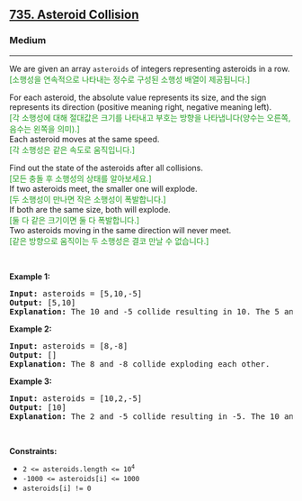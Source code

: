 <h2><a href="https://leetcode.com/problems/asteroid-collision/">735. Asteroid Collision</a></h2><h3>Medium</h3><hr><div><p>We are given an array <code>asteroids</code> of integers representing asteroids in a row.<inliner class="im-inliner-dst-text" style="color: #239E23;"><br class="im-inliner-br-top" style="display:block;"> [소행성을 연속적으로 나타내는 정수로 구성된 소행성 배열이 제공됩니다.] <br class="im-inliner-br-bottom" style="display:none;"></inliner></p>

<p>For each asteroid, the absolute value represents its size, and the sign represents its direction (positive meaning right, negative meaning left).<inliner class="im-inliner-dst-text" style="color: #239E23;"><br class="im-inliner-br-top" style="display:block;"> [각 소행성에 대해 절대값은 크기를 나타내고 부호는 방향을 나타냅니다(양수는 오른쪽, 음수는 왼쪽을 의미).] <br class="im-inliner-br-bottom" style="display:block;"></inliner> Each asteroid moves at the same speed.<inliner class="im-inliner-dst-text" style="color: #239E23;"><br class="im-inliner-br-top" style="display:block;"> [각 소행성은 같은 속도로 움직입니다.] <br class="im-inliner-br-bottom" style="display:none;"></inliner></p>

<p>Find out the state of the asteroids after all collisions.<inliner class="im-inliner-dst-text" style="color: #239E23;"><br class="im-inliner-br-top" style="display:block;"> [모든 충돌 후 소행성의 상태를 알아보세요.] <br class="im-inliner-br-bottom" style="display:block;"></inliner> If two asteroids meet, the smaller one will explode.<inliner class="im-inliner-dst-text" style="color: #239E23;"><br class="im-inliner-br-top" style="display:block;"> [두 소행성이 만나면 작은 소행성이 폭발합니다.] <br class="im-inliner-br-bottom" style="display:block;"></inliner> If both are the same size, both will explode.<inliner class="im-inliner-dst-text" style="color: #239E23;"><br class="im-inliner-br-top" style="display:block;"> [둘 다 같은 크기이면 둘 다 폭발합니다.] <br class="im-inliner-br-bottom" style="display:block;"></inliner> Two asteroids moving in the same direction will never meet.<inliner class="im-inliner-dst-text" style="color: #239E23;"><br class="im-inliner-br-top" style="display:block;"> [같은 방향으로 움직이는 두 소행성은 결코 만날 수 없습니다.] <br class="im-inliner-br-bottom" style="display:none;"></inliner></p>

<p>&nbsp;</p>
<p><strong class="example">Example 1:</strong></p>

<pre><strong>Input:</strong> asteroids = [5,10,-5]
<strong>Output:</strong> [5,10]
<strong>Explanation:</strong> The 10 and -5 collide resulting in 10. The 5 and 10 never collide.
</pre>

<p><strong class="example">Example 2:</strong></p>

<pre><strong>Input:</strong> asteroids = [8,-8]
<strong>Output:</strong> []
<strong>Explanation:</strong> The 8 and -8 collide exploding each other.
</pre>

<p><strong class="example">Example 3:</strong></p>

<pre><strong>Input:</strong> asteroids = [10,2,-5]
<strong>Output:</strong> [10]
<strong>Explanation:</strong> The 2 and -5 collide resulting in -5. The 10 and -5 collide resulting in 10.
</pre>

<p>&nbsp;</p>
<p><strong>Constraints:</strong></p>

<ul>
	<li><code>2 &lt;= asteroids.length &lt;= 10<sup>4</sup></code></li>
	<li><code>-1000 &lt;= asteroids[i] &lt;= 1000</code></li>
	<li><code>asteroids[i] != 0</code></li>
</ul>
</div>